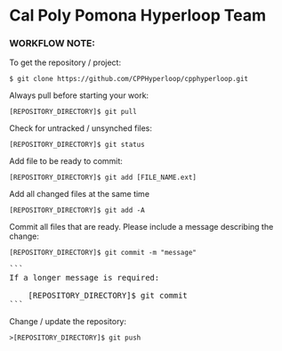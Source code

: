 # Cal Poly Pomona Hyperloop Team

### WORKFLOW NOTE:

To get the repository / project:
``` 
$ git clone https://github.com/CPPHyperloop/cpphyperloop.git
```
Always pull before starting your work:   
```
[REPOSITORY_DIRECTORY]$ git pull
```
Check for untracked / unsynched files:   
```
[REPOSITORY_DIRECTORY]$ git status
```
Add file to be ready to commit:     
```
[REPOSITORY_DIRECTORY]$ git add [FILE_NAME.ext]
```
Add all changed files at the same time      
```
[REPOSITORY_DIRECTORY]$ git add -A 
```

Commit all files that are ready. Please include a message describing the change:
```
[REPOSITORY_DIRECTORY]$ git commit -m "message"
```
<pre>
```
If a longer message is required:
   
    [REPOSITORY_DIRECTORY]$ git commit
```
</pre>
Change / update the repository:
```
>[REPOSITORY_DIRECTORY]$ git push
```